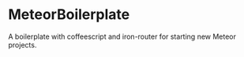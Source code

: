 MeteorBoilerplate
=================

A boilerplate with coffeescript and iron-router for starting new Meteor projects.
